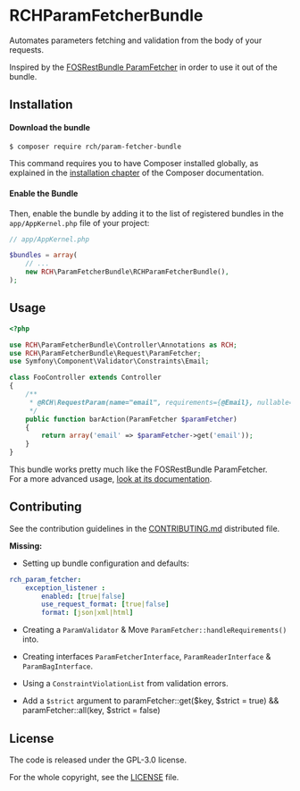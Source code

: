 RCHParamFetcherBundle
=====================

Automates parameters fetching and validation from the body of your requests.

Inspired by the [FOSRestBundle ParamFetcher](http://symfony.com/doc/current/bundles/FOSRestBundle/param_fetcher_listener.html) in order to use it out of the bundle.

Installation
------------

#### Download the bundle

```bash
$ composer require rch/param-fetcher-bundle
```

This command requires you to have Composer installed globally, as explained
in the [installation chapter](https://getcomposer.org/doc/00-intro.md)
of the Composer documentation.

#### Enable the Bundle

Then, enable the bundle by adding it to the list of registered bundles
in the `app/AppKernel.php` file of your project:

```php
// app/AppKernel.php

$bundles = array(
    // ...
    new RCH\ParamFetcherBundle\RCHParamFetcherBundle(),
);
```

Usage
-----

```php
<?php

use RCH\ParamFetcherBundle\Controller\Annotations as RCH;
use RCH\ParamFetcherBundle\Request\ParamFetcher;
use Symfony\Component\Validator\Constraints\Email;

class FooController extends Controller
{
    /**
     * @RCH\RequestParam(name="email", requirements={@Email}, nullable=true)
     */
    public function barAction(ParamFetcher $paramFetcher)
    {
        return array('email' => $paramFetcher->get('email'));
    }
}
```

This bundle works pretty much like the FOSRestBundle ParamFetcher.  
For a more advanced usage, [look at its documentation](http://symfony.com/doc/current/bundles/FOSRestBundle/param_fetcher_listener.html).

Contributing
------------

See the contribution guidelines in the [CONTRIBUTING.md](CONTRIBUTING.md) distributed file.

__Missing:__

- Setting up bundle configuration and defaults:

```yml
rch_param_fetcher:
    exception_listener :
        enabled: [true|false]
        use_request_format: [true|false]
        format: [json|xml|html]
```

- Creating a `ParamValidator` & Move `ParamFetcher::handleRequirements()` into.

- Creating interfaces `ParamFetcherInterface`, `ParamReaderInterface` & `ParamBagInterface`.

- Using a `ConstraintViolationList` from validation errors.

- Add a `$strict` argument to paramFetcher::get($key, $strict = true) && paramFetcher::all(key, $strict = false)

License
-------

The code is released under the GPL-3.0 license.

For the whole copyright, see the [LICENSE](LICENSE) file.
